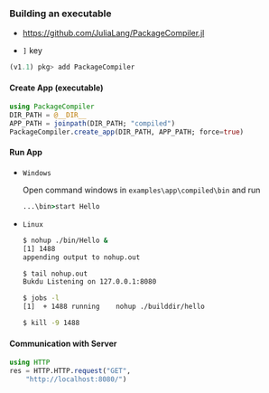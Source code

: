 ### Building an executable

  * https://github.com/JuliaLang/PackageCompiler.jl

  * `]` key
```julia
(v1.1) pkg> add PackageCompiler
```

#### Create App (executable)
```julia
using PackageCompiler
DIR_PATH = @__DIR__
APP_PATH = joinpath(DIR_PATH; "compiled")
PackageCompiler.create_app(DIR_PATH, APP_PATH; force=true)
```

#### Run App
- `Windows`

   Open command windows in `examples\app\compiled\bin` and run
   ```cmd
   ...\bin>start Hello
   ```

- `Linux`
   ```sh
   $ nohup ./bin/Hello &
   [1] 1488
   appending output to nohup.out

   $ tail nohup.out
   Bukdu Listening on 127.0.0.1:8080

   $ jobs -l
   [1]  + 1488 running    nohup ./builddir/hello

   $ kill -9 1488
   ```

#### Communication with Server
```julia
using HTTP
res = HTTP.HTTP.request("GET",
    "http://localhost:8080/")
```
